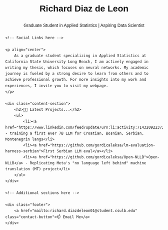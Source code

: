 <!DOCTYPE html>
<html>
<head>
    <title>Richard's Portfolio</title>
    <style>
        body {
            font-family: Arial, sans-serif;
            line-height: 1.6;
        }
        .header {
            text-align: center;
            margin-bottom: 20px;
        }
        .contact-button {
            display: inline-block;
            background: #0078D4;
            color: white;
            padding: 10px 15px;
            text-decoration: none;
            border-radius: 5px;
            font-weight: bold;
        }
        h2 {
            color: #333;
        }
        .content-section {
            margin-bottom: 20px;
        }
        .footer {
            text-align: center;
            margin-top: 30px;
        }
        /* Additional styles here */
    </style>
</head>
<body>
    <div class="header">
        <h1>Richard Diaz de Leon</h1>
        <p>Graduate Student in Applied Statistics | Aspiring Data Scientist</p>
    </div>

    <!-- Social Links here -->

    <p align="center">
        As a graduate student specializing in Applied Statistics at California State University Long Beach, I am actively engaged in writing my thesis, which focuses on neural networks. My academic journey is fueled by a strong desire to learn from others and to achieve professional growth. For more insights into my work and experiences, I invite you to visit my webpage.
    </p>

    <div class="content-section">
        <h2>👨‍💻 Latest Projects...</h2>
        <ul>
            <li><a href="https://www.linkedin.com/feed/update/urn:li:activity:7143209223722627072/">YugoGPT</a> - training a first ever 7B LLM for Croatian, Bosnian, Serbian, Montenegrin langs</li>
            <li><a href="https://github.com/gordicaleksa/lm-evaluation-harness-serbian">First Serbian LLM eval</a></li>
            <li><a href="https://github.com/gordicaleksa/Open-NLLB">Open-NLLB</a> - Replicating Meta's "no language left behind" machine translation (MT) project</li>
        </ul>
    </div>

    <!-- Additional sections here -->

    <div class="footer">
        <a href="mailto:richard.diazdeleon01@student.csulb.edu" class="contact-button">📫 Email Me</a>
    </div>
</body>
</html>












